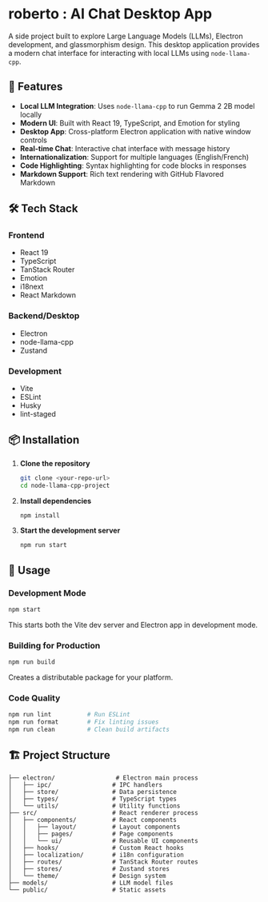 # roberto : AI Chat Desktop App

A side project built to explore Large Language Models (LLMs), Electron development, and glassmorphism design. This desktop application provides a modern chat interface for interacting with local LLMs using `node-llama-cpp`.

## 🚀 Features

- **Local LLM Integration**: Uses `node-llama-cpp` to run Gemma 2 2B model locally
- **Modern UI**: Built with React 19, TypeScript, and Emotion for styling
- **Desktop App**: Cross-platform Electron application with native window controls
- **Real-time Chat**: Interactive chat interface with message history
- **Internationalization**: Support for multiple languages (English/French)
- **Code Highlighting**: Syntax highlighting for code blocks in responses
- **Markdown Support**: Rich text rendering with GitHub Flavored Markdown

## 🛠️ Tech Stack

### Frontend

- React 19
- TypeScript
- TanStack Router
- Emotion
- i18next
- React Markdown

### Backend/Desktop

- Electron
- node-llama-cpp
- Zustand

### Development

- Vite
- ESLint
- Husky
- lint-staged

## 📦 Installation

1. **Clone the repository**

   ```bash
   git clone <your-repo-url>
   cd node-llama-cpp-project
   ```

2. **Install dependencies**

   ```bash
   npm install
   ```

3. **Start the development server**
   ```bash
   npm run start
   ```

## 🎯 Usage

### Development Mode

```bash
npm start
```

This starts both the Vite dev server and Electron app in development mode.

### Building for Production

```bash
npm run build
```

Creates a distributable package for your platform.

### Code Quality

```bash
npm run lint          # Run ESLint
npm run format        # Fix linting issues
npm run clean         # Clean build artifacts
```

## 🏗️ Project Structure

```
├── electron/                 # Electron main process
│   ├── ipc/                 # IPC handlers
│   ├── store/               # Data persistence
│   ├── types/               # TypeScript types
│   └── utils/               # Utility functions
├── src/                     # React renderer process
│   ├── components/          # React components
│   │   ├── layout/          # Layout components
│   │   ├── pages/           # Page components
│   │   └── ui/              # Reusable UI components
│   ├── hooks/               # Custom React hooks
│   ├── localization/        # i18n configuration
│   ├── routes/              # TanStack Router routes
│   ├── stores/              # Zustand stores
│   └── theme/               # Design system
├── models/                  # LLM model files
└── public/                  # Static assets
```
